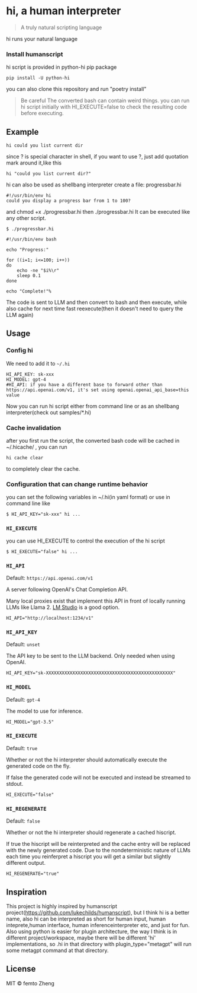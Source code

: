 # hi, a human interpreter

> A truly natural scripting language
>
hi runs your natural language

### Install humanscript
hi script is provided in python-hi pip package
```shell
pip install -U python-hi
```

you can also clone this repository and run "poetry install"

> Be careful The converted bash can contain weird things.
> you can run hi script initially with HI_EXECUTE=false
> to check the resulting code before executing.

## Example
```
hi could you list current dir
```
since ? is special character in shell, if you want to use ?, just add quotation mark around it,like this
```
hi "could you list current dir?"
```
hi can also be used as shellbang interpreter
create a file: progressbar.hi
```shell
#!/usr/bin/env hi
could you display a progress bar from 1 to 100?
```
and chmod +x ./progressbar.hi
then ./progressbar.hi
It can be executed like any other script.

```shell
$ ./progressbar.hi

```

```shell
#!/usr/bin/env bash

echo "Progress:"

for ((i=1; i<=100; i++))
do
    echo -ne "$i%\r"
    sleep 0.1
done

echo "Complete!"%  
```

The code is sent to LLM and then convert to bash and then execute, while also cache for next time fast reexecute(then it doesn't 
need to query the LLM again)



## Usage



### Config hi

We need to add it to `~/.hi`

```
HI_API_KEY: sk-xxx
HI_MODEL: gpt-4
#HI_API: if you have a different base to forward other than https://api.openai.com/v1, it's set using openai.openai_api_base=this value
```

Now you can run hi script either from command line or as an shellbang interpreter(check out samples/*.hi)

### Cache invalidation
after you first run the script, the converted bash code will be cached in ~/.hicache/ , you can run
```shell
hi cache clear
```
to completely clear the cache.

### Configuration that can change runtime behavior
you can set the following variables in ~/.hi(in yaml format) or use in command line like 
```shell
$ HI_API_KEY="sk-xxx" hi ...
```
### `HI_EXECUTE`
you can use HI_EXECUTE to control the execution of the hi script
```shell
$ HI_EXECUTE="false" hi ...
```

### `HI_API`

Default: `https://api.openai.com/v1`

A server following OpenAI's Chat Completion API.

Many local proxies exist that implement this API in front of locally running LLMs like Llama 2. [LM Studio](https://lmstudio.ai/) is a good option.

```shell
HI_API="http://localhost:1234/v1"
```

### `HI_API_KEY`

Default: `unset`

The API key to be sent to the LLM backend. Only needed when using OpenAI.

```shell
HI_API_KEY="sk-XXXXXXXXXXXXXXXXXXXXXXXXXXXXXXXXXXXXXXXXXXXXXXXX"
```

### `HI_MODEL`

Default: `gpt-4`

The model to use for inference.

```shell
HI_MODEL="gpt-3.5"
```

### `HI_EXECUTE`

Default: `true`

Whether or not the hi interpreter should automatically execute the generated code on the fly.

If false the generated code will not be executed and instead be streamed to stdout.

```shell
HI_EXECUTE="false"
```

### `HI_REGENERATE`

Default: `false`

Whether or not the hi interpreter should regenerate a cached hiscript.

If true the hiscript will be reinterpreted and the cache entry will be replaced with the newly generated code. Due to the nondeterministic nature of 
LLMs each time you reinferpret a hiscript you will get a similar but slightly different output.

```shell
HI_REGENERATE="true"
```

## Inspiration
This project is highly inspired by humanscript project(https://github.com/lukechilds/humanscript), but I think hi is a better name,
also hi can be interpreted as short for human input, human inteprete,human interface, human inferenceinterpreter etc,
and just for fun.
Also using python is easier for plugin architecture, the way I think is in different project/workspace, maybe there will be
different 'hi' implementations, so .hi in that directory with plugin_type="metagpt" will run some metagpt command at that directory.

## License

MIT © femto Zheng
